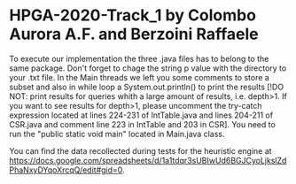 # HPGA-2020-Track_1 by Colombo Aurora A.F. and Berzoini Raffaele

To execute our implementation the three .java files has to belong to the same package. Don't forget to chage the string p value with the directory to your .txt file.
In the Main threads we left you some comments to store a subset and also in while loop a System.out.println() to print the results [!DO NOT: print results for queries whith a large amount of results, i.e. depth>1. If you want to see results for depth>1, please uncomment the try-catch expression located at lines 224-231 of IntTable.java and lines 204-211 of CSR.java and comment line 223 in IntTable and 203 in CSR]. 
You need to run the "public static void main" located in Main.java class. 

You can find the data recollected during tests for the heuristic engine at https://docs.google.com/spreadsheets/d/1a1tdqr3sUBIwUd6BGJCyoLjkslZdPhaNxyDYqoXrcqQ/edit#gid=0.
